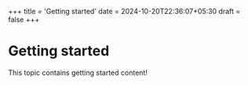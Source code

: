 +++
title = 'Getting started'
date = 2024-10-20T22:36:07+05:30
draft = false
+++
# Getting started

This topic contains getting started content!